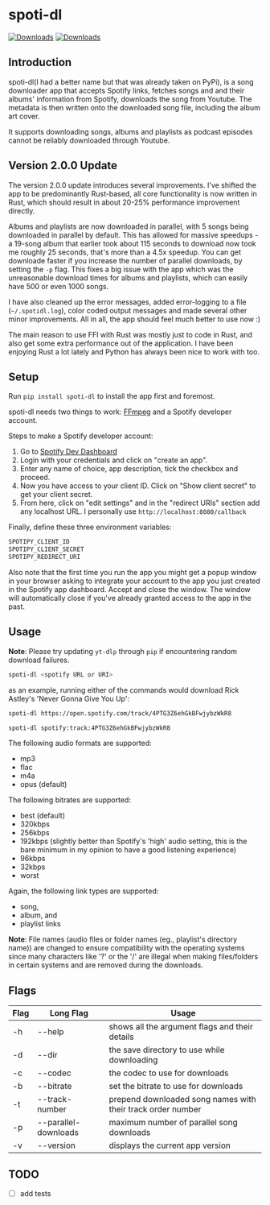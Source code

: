 # spoti-dl

[![Downloads](https://pepy.tech/badge/spoti-dl)](https://pepy.tech/project/spoti-dl)
[![Downloads](https://pepy.tech/badge/spoti-dl/month)](https://pepy.tech/project/spoti-dl)

## Introduction

spoti-dl(I had a better name but that was already taken on PyPi), is a song downloader app that accepts Spotify links, fetches songs and and their albums' information from Spotify, downloads the song from Youtube. The metadata is then written onto the downloaded song file, including the album art cover.

It supports downloading songs, albums and playlists as podcast episodes cannot be reliably downloaded through Youtube.

## Version 2.0.0 Update

The version 2.0.0 update introduces several improvements. I've shifted the app to be predominantly Rust-based, all core functionality is now written in Rust, which should result in about 20-25% performance improvement directly.

Albums and playlists are now downloaded in parallel, with 5 songs being downloaded in parallel by default. This has allowed for massive speedups - a 19-song album that earlier took about 115 seconds to download now took me roughly 25 seconds, that's more than a 4.5x speedup. You can get downloade faster if you increase the number of parallel downloads, by setting the `-p` flag.
This fixes a big issue with the app which was the unreasonable download times for albums and playlists, which can easily have 500 or even 1000 songs.

I have also cleaned up the error messages, added error-logging to a file (`~/.spotidl.log`), color coded output messages and made several other minor improvements. All in all, the app should feel much better to use now :)

The main reason to use FFI with Rust was mostly just to code in Rust, and also get some extra performance out of the application. I have been enjoying Rust a lot lately and Python has always been nice to work with too.

## Setup

Run ```pip install spoti-dl``` to install the app first and foremost.

spoti-dl needs two things to work: [FFmpeg](https://ffmpeg.org/download.html) and a Spotify developer account.

Steps to make a Spotify developer account:

1. Go to [Spotify Dev Dashboard](https://developer.spotify.com/dashboard/applications)
2. Login with your credentials and click on "create an app".
3. Enter any name of choice, app description, tick the checkbox and proceed.
4. Now you have access to your client ID. Click on "Show client secret" to get your client secret.
5. From here, click on "edit settings" and in the "redirect URIs" section add any localhost URL. I personally use ```http://localhost:8080/callback```

Finally, define these three environment variables:

```bash
SPOTIPY_CLIENT_ID
SPOTIPY_CLIENT_SECRET
SPOTIPY_REDIRECT_URI
```

Also note that the first time you run the app you might get a popup window in your browser asking to integrate your account to the app you just created in the Spotify app dashboard. Accept and close the window. The window will automatically close if you've already granted access to the app in the past.

## Usage

**Note**: Please try updating `yt-dlp` through `pip` if encountering random download failures.

```bash
spoti-dl <spotify URL or URI> 
```

as an example, running either of the commands would download Rick Astley's 'Never Gonna Give You Up':

```bash
spoti-dl https://open.spotify.com/track/4PTG3Z6ehGkBFwjybzWkR8
```

```bash
spoti-dl spotify:track:4PTG3Z6ehGkBFwjybzWkR8
```

The following audio formats are supported:

- mp3
- flac
- m4a
- opus (default)

The following bitrates are supported:

- best (default)
- 320kbps
- 256kbps
- 192kbps (slightly better than Spotify's 'high' audio setting, this is the bare minimum in my opinion to have a good listening experience)
- 96kbps
- 32kbps
- worst

Again, the following link types are supported:

- song,
- album, and
- playlist links

**Note**: File names (audio files or folder names (eg., playlist's directory name)) are changed to ensure compatibility with the operating systems since many characters like '?' or the '/' are illegal when making files/folders in certain systems and are removed during the downloads.

## Flags

| Flag | Long Flag            | Usage                                                       |
| ---- | -------------------- | ----------------------------------------------------------- |
| -h   | --help               | shows all the argument flags and their details              |
| -d   | --dir                | the save directory to use while downloading                 |
| -c   | --codec              | the codec to use for downloads                              |
| -b   | --bitrate            | set the bitrate to use for downloads                        |
| -t   | --track-number       | prepend downloaded song names with their track order number |
| -p   | --parallel-downloads | maximum number of parallel song downloads                   |
| -v   | --version            | displays the current app version                            |

## TODO

- [ ] add tests
